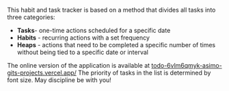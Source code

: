 This habit and task tracker is based on a method that divides all tasks into three categories:
* **Tasks**- one-time actions scheduled for a specific date
* **Habits** - recurring actions with a set frequency
* **Heaps** - actions that need to be completed a specific number of times without being tied to a specific date or interval

The online version of the application is available at [todo-6vlm6qmyk-asimo-gits-projects.vercel.app/](https://todo-6vlm6qmyk-asimo-gits-projects.vercel.app/)
The priority of tasks in the list is determined by font size.
May discipline be with you!
